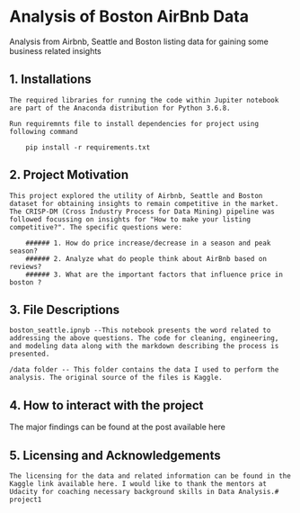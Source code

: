 # Analysis of Boston AirBnb Data


Analysis from Airbnb, Seattle and Boston listing data for gaining some business related insights


## 1. Installations

	The required libraries for running the code within Jupiter notebook are part of the Anaconda distribution for Python 3.6.8. 

	Run requiremnts file to install dependencies for project using following command

		pip install -r requirements.txt

## 2. Project Motivation

	This project explored the utility of Airbnb, Seattle and Boston dataset for obtaining insights to remain competitive in the market. The CRISP-DM (Cross Industry Process for Data Mining) pipeline was followed focussing on insights for "How to make your listing competitive?". The specific questions were:

		###### 1. How do price increase/decrease in a season and peak season?
		###### 2. Analyze what do people think about AirBnb based on reviews?
		###### 3. What are the important factors that influence price in boston ?

## 3. File Descriptions

	boston_seattle.ipnyb --This notebook presents the word related to addressing the above questions. The code for cleaning, engineering, and modeling data along with the markdown describing the process is presented.

	/data folder -- This folder contains the data I used to perform the analysis. The original source of the files is Kaggle.



## 4. How to interact with the project

   The major findings can be found at the post available here

## 5. Licensing and Acknowledgements

	The licensing for the data and related information can be found in the Kaggle link available here. I would like to thank the mentors at Udacity for coaching necessary background skills in Data Analysis.# project1